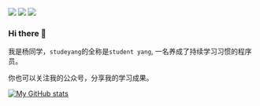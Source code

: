[![](https://img.shields.io/badge/📚公众号-杨同学technotes-brightgreen)](#公众号)
[![](https://img.shields.io/badge/🏠个人导航页-dbses.cn-green)](https://www.dbses.cn)
[![](https://img.shields.io/badge/🚀博客-个人掘金主页-yellowgreen)](https://juejin.cn/user/2594503173605767)

### Hi there 👋

我是杨同学，`studeyang`的全称是`student yang`, 一名养成了持续学习习惯的程序员。

你也可以关注我的公众号，分享我的学习成果。

[![My GitHub stats](https://github-readme-stats.vercel.app/api?username=studeyang&show_icons=true&count_private=false&theme=cobalt)](https://github.com/anuraghazra/github-readme-stats)

